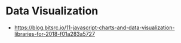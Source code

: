 # Data Visualization

* <https://blog.bitsrc.io/11-javascript-charts-and-data-visualization-libraries-for-2018-f01a283a5727>